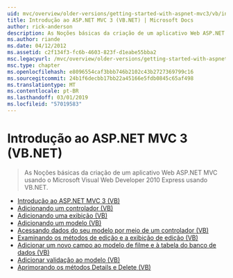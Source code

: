 ```yaml
---
uid: mvc/overview/older-versions/getting-started-with-aspnet-mvc3/vb/index
title: Introdução ao ASP.NET MVC 3 (VB.NET) | Microsoft Docs
author: rick-anderson
description: As Noções básicas da criação de um aplicativo Web ASP.NET MVC usando o Microsoft Visual Web Developer 2010 Express usando VB.NET.
ms.author: riande
ms.date: 04/12/2012
ms.assetid: c2f134f3-fc6b-4603-823f-d1eabe55bba2
msc.legacyurl: /mvc/overview/older-versions/getting-started-with-aspnet-mvc3/vb
msc.type: chapter
ms.openlocfilehash: e8096554caf3bbb746b2102c43b2727369799c16
ms.sourcegitcommit: 24b1f6decbb17bb22a45166e5fdb0845c65af498
ms.translationtype: MT
ms.contentlocale: pt-BR
ms.lasthandoff: 03/01/2019
ms.locfileid: "57019583"
---
```

<a name="getting-started-with-aspnet-mvc-3-vbnet"></a>Introdução ao ASP.NET MVC 3 (VB.NET)
====================
> As Noções básicas da criação de um aplicativo Web ASP.NET MVC usando o Microsoft Visual Web Developer 2010 Express usando VB.NET.


- [Introdução ao ASP.NET MVC 3 (VB)](intro-to-aspnet-mvc-3.md)
- [Adicionando um controlador (VB)](adding-a-controller.md)
- [Adicionando uma exibição (VB)](adding-a-view.md)
- [Adicionando um modelo (VB)](adding-a-model.md)
- [Acessando dados do seu modelo por meio de um controlador (VB)](accessing-your-models-data-from-a-controller.md)
- [Examinando os métodos de edição e a exibição de edição (VB)](examining-the-edit-methods-and-edit-view.md)
- [Adicionar um novo campo ao modelo de filme e à tabela do banco de dados (VB)](adding-a-new-field.md)
- [Adicionar validação ao modelo (VB)](adding-validation-to-the-model.md)
- [Aprimorando os métodos Details e Delete (VB)](improving-the-details-and-delete-methods.md)
